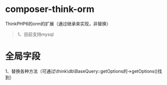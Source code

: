 # composer-think-orm
ThinkPHP6的orm的扩展（通过继承来实现，非替换）

> 1、目前支持mysql


# 全局字段
1、替换各种方法（可通过\think\db\BaseQuery::getOptions的->getOptions()找到）
